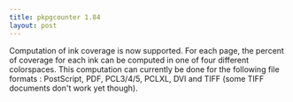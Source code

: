 ```yaml
---
title: pkpgcounter 1.84
layout: post
---
```


Computation of ink coverage is now supported. For each page, the percent of coverage for each ink can be computed in one of four different colorspaces. This computation can currently be done for the following file formats : PostScript, PDF, PCL3/4/5, PCLXL, DVI and TIFF (some TIFF documents don't work yet though).
